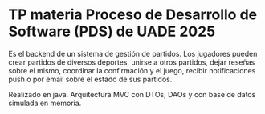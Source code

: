 # TP materia Proceso de Desarrollo de Software (PDS) de UADE 2025

Es el backend de un sistema de gestión de partidos. Los jugadores pueden crear partidos de diversos deportes, unirse a otros partidos, dejar reseñas sobre el mismo, coordinar la confirmación y el juego, recibir notificaciones push o por email sobre el estado de sus partidos.

Realizado en java. 
Arquitectura MVC con DTOs, DAOs y con base de datos simulada en memoria.
